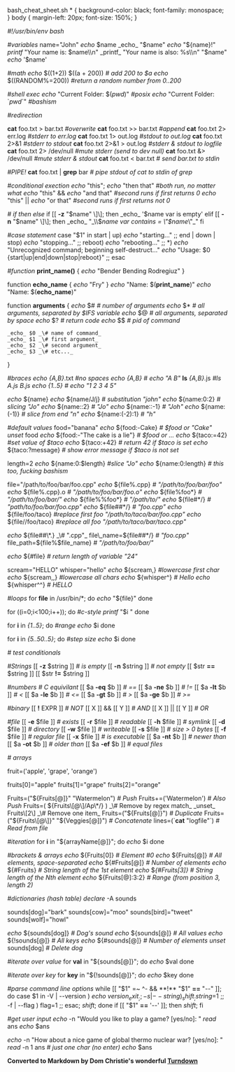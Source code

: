   bash\_cheat\_sheet.sh  \* { background-color: black; font-family: monospace; } body { margin-left: 20px; font-size: 150%; }  

_#!/usr/bin/env bash_

_#variables_
name="John"
_echo_ $name
_echo_ "$name"
_echo_ "${name}!"
_printf_ "Your name is: $name\\n"
_printf_ "Your name is also: %s\\n" "$name"
_echo_ '$name'

_#math_
_echo_ $((1+2))
$((a + 200)) _\# add 200 to $a_
_echo_ $((RANDOM%=200)) _#return a random number from 0..200_

_#shell exec_ 
_echo_ "Current Folder: $(_pwd_)" _#posix_
_echo_ "Current Folder: \`_pwd_\`" _#bashism_

_#redirection_ 

**cat** foo.txt \> bar.txt _#overwrite_
**cat** foo.txt \>> bar.txt _#append_
**cat** foo.txt 2> err.log _#stderr to err.log_
**cat** foo.txt 1> out.log _#stdout to out.log_
**cat** foo.txt 2>&1 _#stderr to stdout_
**cat** foo.txt 2>&1 \> out.log _#stderr & stdout to logfile_
**cat** foo.txt 2> /dev/null _#mute stderr (send to dev null)_
**cat** foo.txt &> /dev/null _#mute stderr & stdout_ 
**cat** foo.txt < bar.txt _\# send bar.txt to stdin_

_#PIPE!_
**cat** foo.txt | **grep** bar _\# pipe stdout of cat to stdin of grep_

_#conditional exection_
_echo_ "this"; _echo_ "then that" _#both run, no matter what_
_echo_ "this" && _echo_ "and that" _#second runs if first returns 0_
_echo_ "this" || _echo_ "or that" _#second runs if first returns not 0_

_\# if then else_
if \[\[ **\-z** "$name" \]\]; then
    _echo_ '$name var is empty'
elif \[\[ **\-n** "$name" \]\]; then
    _echo_ "_\\$_name var contains = _\\"_$name_\\"_"
fi

_#case statement_ 
case "$1" in
    start | up)
        _echo_ "starting..."
        ;;
    end | down | stop)
        _echo_ "stopping..."
        ;;
    reboot)
        _echo_ "rebooting..."
        ;;
    \*)
        _echo_ "Unrecognized command; beginning self-destruct..."
        _echo_ "Usage: $0 {start|up|end|down|stop|reboot}"
        ;;
esac

_#function_
**print\_name()** {
    _echo_ "Bender Bending Rodregiuz"
}

function **echo\_name** {
    _echo_ "Fry"
}
_echo_ "Name: $(**print\_name**)"
_echo_ "Name: $(**echo\_name**)"

function **arguments** {
    _echo_ $# _\# number of arguments_
    _echo_ $\* _\# all arguments, separated by $IFS variable_
    _echo_ $@ _\# all arguments, separated by space_
    _echo_ $? _\# return code_
    _echo_ $$ _\# pid of command_ 
    
    _echo_ $0 _\# name of command_
    _echo_ $1 _\# first argument_
    _echo_ $2 _\# second argument_
    _echo_ $3 _\# etc..._
}

_#braces_ 
_echo_ _{A,B}_.txt _#no spaces_
_echo_ _{A,B}_ _\# echo "A B"_
**ls** _{A,B}_.js _#ls A.js B.js_
_echo_ _{1..5}_ _\# echo "1 2 3 4 5"_

_echo_ ${name}
_echo_ ${name/J/j} _\# substitution "john"_
_echo_ ${name:0:2} _\# slicing "Jo"_
_echo_ ${name::2}  _\# "Jo"_
_echo_ ${name::\-1} _\# "Joh"_
_echo_ ${name:(-1)} _\# slice from end "n"_
_echo_ ${name:(-2):1} _\# "h"_

_#default values_
food="banana"
_echo_ ${food:-Cake} _\# $food or "Cake"_
_unset_ food
_echo_ ${food:-"The cake is a lie"} _\# $food or ..._
_echo_ ${taco:=42} _#set value of $taco_
_echo_ ${taco:+42} _\# return 42 if $taco is set_
_echo_ ${taco:?message} _\# show error message if $taco is not set_

length=2
_echo_ ${name:0:$length} _#slice "Jo"_
_echo_ ${name:0:length}  _\# this too, fucking bashism_

file="/path/to/foo/bar/foo.cpp"
_echo_ ${file%.cpp} _\# "/path/to/foo/bar/foo"_
_echo_ ${file%.cpp}.o  _\# "/path/to/foo/bar/foo.o"_
_echo_ ${file%foo\*} _\# "/path/to/foo/bar/"_
_echo_ ${file%%foo\*} _\# "/path/to/"_
_echo_ ${file#\*/} _\# "path/to/foo/bar/foo.cpp"_
_echo_ ${file##\*/} _\# "foo.cpp"_
_echo_ ${file/foo/taco} _#replace first foo "/path/to/taco/bar/foo.cpp"_
_echo_ ${file//foo/taco} _#replace all foo "/path/to/taco/bar/taco.cpp"_

_echo_ ${file##\*.} _\# ".cpp"_
file\_name=${file##\*/} _\# "foo.cpp"_
file\_path=${file%$file\_name} _\# "/path/to/foo/bar/"_ 

_echo_ ${#file} _\# return length of variable "24"_

scream="HELLO"
whisper="hello"
_echo_ ${scream,} _#lowercase first char_
_echo_ ${scream,,} _#lowercase all chars_
_echo_ ${whisper^} _\# Hello_
_echo_ ${whisper^^} _\# HELLO_

_#loops_
for **file** in /usr/bin/\*; do 
    _echo_ "${file}"
done

for ((i=0;i<100;i++)); do _#c-style_
    _printf_ "$i "
done

for **i** in _{1..5}_; do _#range_
    _echo_ $i
done

for **i** in _{5..50..5}_; do _#step size_
    _echo_ $i
done

_\# test conditionals_ 

_#Strings_
\[\[ **\-z** $string \]\] _\# is empty_
\[\[ **\-n** $string \]\] _\# not empty_
\[\[ $str **\==** $string \]\] 
\[\[ $str **!=** $string \]\]

_#numbers        # C equivilant_ 
\[\[ $a **\-eq** $b \]\] _\# ==_
\[\[ $a **\-ne** $b \]\] _\# !=_
\[\[ $a **\-lt** $b \]\] _\# <_
\[\[ $a **\-le** $b \]\] _\# <=_
\[\[ $a **\-gt** $b \]\] _\# >_
\[\[ $a **\-ge** $b \]\] _\# >=_

_#binary_
\[\[ **!** EXPR \]\] _\# NOT_
\[\[ X \]\] && \[\[ Y \]\] _\# AND_
\[\[ X \]\] || \[\[ Y \]\] _\# OR_

_#file_
\[\[ **\-e** $file \]\] _\# exists_
\[\[ **\-r** $file \]\] _\# readable_
\[\[ **\-h** $file \]\] _\# symlink_
\[\[ **\-d** $file \]\] _\# directory_
\[\[ **\-w** $file \]\] _\# writeable_
\[\[ **\-s** $file \]\] _\# size > 0 bytes_
\[\[ **\-f** $file \]\] _\# regular file_
\[\[ **\-x** $file \]\] _\# is executable_
\[\[ $a **\-nt** $b \]\] _\# newer than_ 
\[\[ $a **\-ot** $b \]\] _\# older than_
\[\[ $a **\-ef** $b \]\] _\# equal files_

_\# arrays_

fruit=('apple', 'grape', 'orange')

fruits\[0\]="apple"
fruits\[1\]="grape"
fruits\[2\]="orange"

Fruits=("${Fruits\[@\]}" "Watermelon")    _\# Push_
Fruits+=('Watermelon')                  _\# Also Push_
Fruits=( ${Fruits\[@\]/Ap\*/} )            _\# Remove by regex match_
_unset_ Fruits\[2\]                         _\# Remove one item_
Fruits=("${Fruits\[@\]}")                 _\# Duplicate_
Fruits=("${Fruits\[@\]}" "${Veggies\[@\]}") _\# Concatenate_
lines=(\`**cat** "logfile"\`)                 _\# Read from file_

_#iteration_
for **i** in "${arrayName\[@\]}"; do
  _echo_ $i
done

_#brackets & arrays_
_echo_ ${Fruits\[0\]}           _\# Element #0_
_echo_ ${Fruits\[@\]}           _\# All elements, space-separated_
_echo_ ${#Fruits\[@\]}          _\# Number of elements_
_echo_ ${#Fruits}             _\# String length of the 1st element_
_echo_ $_{#Fruits\[3\]}_          _\# String length of the Nth element_
_echo_ ${Fruits\[@\]:3:2}       _\# Range (from position 3, length 2)_

_#dictionaries (hash table)_
_declare_ -A sounds

sounds\[dog\]="bark"
sounds\[cow\]="moo"
sounds\[bird\]="tweet"
sounds\[wolf\]="howl"

_echo_ ${sounds\[dog\]} _\# Dog's sound_
_echo_ ${sounds\[@\]}   _\# All values_
_echo_ ${!sounds\[@\]}  _\# All keys_
_echo_ ${#sounds\[@\]}  _\# Number of elements_
_unset_ sounds\[dog\]   _\# Delete dog_

_#iterate over value_
for **val** in "${sounds\[@\]}"; do
  _echo_ $val
done

_#iterate over key_
for **key** in "${!sounds\[@\]}"; do
  _echo_ $key
done

_#parse command line options_
while \[\[ "$1" =~ ^- && **!** "$1" **\==** "--" \]\]; do case $1 in
  -V | --version )
    _echo_ $version
    _exit_
    ;;
  -s | --string )
    _shift_; string=$1
    ;;
  -f | --flag )
    flag=1
    ;;
esac; _shift_; done
if \[\[ "$1" **\==** '--' \]\]; then _shift_; fi

_#get user input_
_echo_ -n "Would you like to play a game? \[yes/no\]: "
_read_ ans
_echo_ $ans

_echo_ -n "How about a nice game of global thermo nuclear war? \[yes/no\]: "
_read_ -n 1 ans _\# just one char (no enter)_
_echo_ $ans



**Converted to Markdown by Dom Christie's wonderful [Turndown](https://github.com/domchristie/turndown)**
